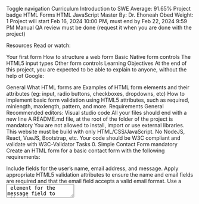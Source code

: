 Toggle navigation
Curriculum
Introduction to SWE
Average: 91.65%
Project badge
HTML Forms
HTML
JavaScript
 Master
 By: Dr. Ehoneah Obed
 Weight: 1
 Project will start Feb 16, 2024 10:00 PM, must end by Feb 22, 2024 9:59 PM
 Manual QA review must be done (request it when you are done with the project)


Resources
Read or watch:

Your first form
How to structure a web form
Basic Native form controls
The HTML5 input types
Other form controls
Learning Objectives
At the end of this project, you are expected to be able to explain to anyone, without the help of Google:

General
What HTML forms are
Examples of HTML form elements and their attributes (eg: input, radio buttons, checkboxes, dropdowns, etc)
How to implement basic form validation using HTML5 attributes, such as required, minlength, maxlength, pattern, and more.
Requirements
General
Recommended editors: Visual studio code
All your files should end with a new line
A README.md file, at the root of the folder of the project is mandatory
You are not allowed to install, import or use external libraries. This website must be build with only HTML/CSS/JavaScript. No NodeJS, React, VueJS, Bootstrap, etc.
Your code should be W3C compliant and validate with W3C-Validator
Tasks
0. Simple Contact Form
mandatory
Create an HTML form for a basic contact form with the following requirements:

Include fields for the user’s name, email address, and message.
Apply appropriate HTML5 validation attributes to ensure the name and email fields are required and that the email field accepts a valid email format.
Use a <textarea> element for the message field to allow for a long description and not limit it to just one line.
Add a submit button to submit the form.
Repo:

GitHub repository: alx_html_css
Directory: html_forms
File: 0-contact-form.html
0/7 pts
1. Registration Form
mandatory
Design an HTML registration form with the following specifications:

Include fields for the user’s name, email, password, and confirm password.
Implement HTML5 validation attributes to ensure all fields are required,
And the email field accepts a valid email format, and the password fields match.
Use appropriate input types (e.g., email, password) and labels for each field.
Repo:

GitHub repository: alx_html_css
Directory: html_forms
File: 1-registration-form.html
0/7 pts
2. Subscription Form with Radio Buttons
mandatory
Build an HTML form for a subscription with the following criteria:

Include fields for the user’s name, email, and subscription preference (monthly, yearly).
Utilize radio buttons for the subscription preference and ensure that the user can only select one option.
Apply HTML5 validation to ensure all fields are required and the email field accepts a valid email format.
Repo:

GitHub repository: alx_html_css
Directory: html_forms
File: 2-subscription-form.html
0/8 pts
3. Feedback Form with Checkboxes and File Upload
mandatory
Develop an HTML feedback form with checkboxes to capture user opinions and the ability to upload a file:

Include fields for the user’s name, email, checkboxes for various feedback options (e.g., excellent, good, average, poor), and a file upload field.
Ensure that the user can select multiple checkboxes.
Specify the file upload field using the <input type="file"> element.
Implement HTML5 validation to ensure the name, email, at least one checkbox, and a file are filled out.
Repo:

GitHub repository: alx_html_css
Directory: html_forms
File: 3-feedback-form.html
0/8 pts
4. Survey Form with Select Dropdown, Time, and Date Selection
mandatory
Design an HTML survey form with a select dropdown to collect user preferences, along with time and date selection:

Include fields for the user’s name, email, a select dropdown for their favorite color (options: red, blue, green), and separate fields for time and date selection.
Apply HTML5 validation to ensure all fields are required, including the select dropdown, time, and date fields.

To implement the time and date selection, use the following input types:

For time: <input type="time">

For date: <input type="date">

Repo:

GitHub repository: alx_html_css
Directory: html_forms
File: 4-survery-form.html
0/11 pts
Score
Project badge
Please review all the tasks before you start the peer review.

Previous project
Copyright © 2024 ALX, All rights reserved.

